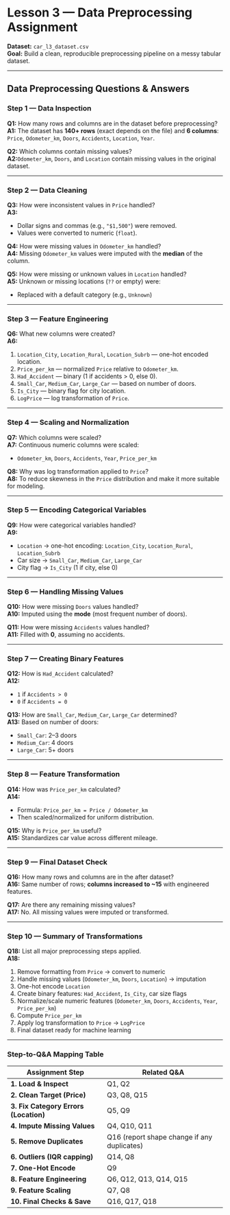 # Lesson 3 — Data Preprocessing Assignment

**Dataset:** `car_l3_dataset.csv`  
**Goal:** Build a clean, reproducible preprocessing pipeline on a messy tabular dataset.

---

## **Data Preprocessing Questions & Answers**

### **Step 1 — Data Inspection**

**Q1:** How many rows and columns are in the dataset before preprocessing?  
**A1:** The dataset has **140+ rows** (exact depends on the file) and **6 columns**: `Price`, `Odometer_km`, `Doors`, `Accidents`, `Location`, `Year`.

**Q2:** Which columns contain missing values?  
**A2:**`Odometer_km`, `Doors`, and `Location` contain missing values in the original dataset.

---

### **Step 2 — Data Cleaning**

**Q3:** How were inconsistent values in `Price` handled?  
**A3:**  
- Dollar signs and commas (e.g., `"$1,500"`) were removed.  
- Values were converted to numeric (`float`).  

**Q4:** How were missing values in `Odometer_km` handled?  
**A4:** Missing `Odometer_km` values were imputed with the **median** of the column.

**Q5:** How were missing or unknown values in `Location` handled?  
**A5:** Unknown or missing locations (`??` or empty) were:  
- Replaced with a default category (e.g., `Unknown`)  


---

### **Step 3 — Feature Engineering**

**Q6:** What new columns were created?  
**A6:**  
1. `Location_City`, `Location_Rural`, `Location_Subrb` — one-hot encoded location.  
2. `Price_per_km` — normalized `Price` relative to `Odometer_km`.  
3. `Had_Accident` — binary (1 if accidents > 0, else 0).  
4. `Small_Car`, `Medium_Car`, `Large_Car` — based on number of doors.  
5. `Is_City` — binary flag for city location.  
6. `LogPrice` — log transformation of `Price`.

---

### **Step 4 — Scaling and Normalization**

**Q7:** Which columns were scaled?  
**A7:** Continuous numeric columns were scaled:  
- `Odometer_km`, `Doors`, `Accidents`, `Year`, `Price_per_km`  

**Q8:** Why was log transformation applied to `Price`?  
**A8:** To reduce skewness in the `Price` distribution and make it more suitable for modeling.

---

### **Step 5 — Encoding Categorical Variables**

**Q9:** How were categorical variables handled?  
**A9:**  
- `Location` → one-hot encoding: `Location_City`, `Location_Rural`, `Location_Subrb`  
- Car size → `Small_Car`, `Medium_Car`, `Large_Car`  
- City flag → `Is_City` (1 if city, else 0)

---

### **Step 6 — Handling Missing Values**

**Q10:** How were missing `Doors` values handled?  
**A10:** Imputed using the **mode** (most frequent number of doors).  

**Q11:** How were missing `Accidents` values handled?  
**A11:** Filled with **0**, assuming no accidents.

---

### **Step 7 — Creating Binary Features**

**Q12:** How is `Had_Accident` calculated?  
**A12:**  
- `1` if `Accidents > 0`  
- `0` if `Accidents = 0`  

**Q13:** How are `Small_Car`, `Medium_Car`, `Large_Car` determined?  
**A13:** Based on number of doors:  
- `Small_Car`: 2–3 doors  
- `Medium_Car`: 4 doors  
- `Large_Car`: 5+ doors  

---

### **Step 8 — Feature Transformation**

**Q14:** How was `Price_per_km` calculated?  
**A14:**  
- Formula: `Price_per_km = Price / Odometer_km`  
- Then scaled/normalized for uniform distribution.  

**Q15:** Why is `Price_per_km` useful?  
**A15:** Standardizes car value across different mileage.

---

### **Step 9 — Final Dataset Check**

**Q16:** How many rows and columns are in the after dataset?  
**A16:** Same number of rows; **columns increased to ~15** with engineered features.

**Q17:** Are there any remaining missing values?  
**A17:** No. All missing values were imputed or transformed.

---

### **Step 10 — Summary of Transformations**

**Q18:** List all major preprocessing steps applied.  
**A18:**  
1. Remove formatting from `Price` → convert to numeric  
2. Handle missing values (`Odometer_km`, `Doors`, `Location`) → imputation  
3. One-hot encode `Location`  
4. Create binary features: `Had_Accident`, `Is_City`, car size flags  
5. Normalize/scale numeric features (`Odometer_km`, `Doors`, `Accidents`, `Year`, `Price_per_km`)  
6. Compute `Price_per_km`  
7. Apply log transformation to `Price` → `LogPrice`  
8. Final dataset ready for machine learning

---

### **Step-to-Q&A Mapping Table**

| Assignment Step                       | Related Q&A                                      |
| ------------------------------------- | ------------------------------------------------- |
| **1. Load & Inspect**                 | Q1, Q2                                            |
| **2. Clean Target (Price)**           | Q3, Q8, Q15                                       |
| **3. Fix Category Errors (Location)** | Q5, Q9                                            |
| **4. Impute Missing Values**          | Q4, Q10, Q11                                      |
| **5. Remove Duplicates**              | Q16 (report shape change if any duplicates)      |
| **6. Outliers (IQR capping)**         | Q14, Q8                                          |
| **7. One-Hot Encode**                 | Q9                                                |
| **8. Feature Engineering**            | Q6, Q12, Q13, Q14, Q15                            |
| **9. Feature Scaling**                | Q7, Q8                                            |
| **10. Final Checks & Save**           | Q16, Q17, Q18                                     |
